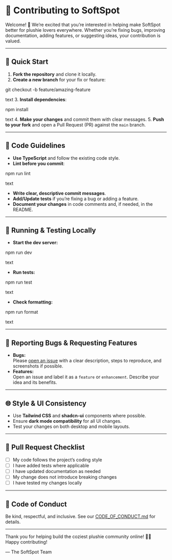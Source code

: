 # 🤝 Contributing to SoftSpot

Welcome! 🎉 We’re excited that you’re interested in helping make SoftSpot better for plushie lovers everywhere. Whether you’re fixing bugs, improving documentation, adding features, or suggesting ideas, your contribution is valued.

---

## 🚦 Quick Start

1. **Fork the repository** and clone it locally.
2. **Create a new branch** for your fix or feature:

git checkout -b feature/amazing-feature

text
3. **Install dependencies**:

npm install

text
4. **Make your changes** and commit them with clear messages.
5. **Push to your fork** and open a Pull Request (PR) against the `main` branch.

---

## 📝 Code Guidelines

- **Use TypeScript** and follow the existing code style.
- **Lint before you commit**:  

npm run lint

text
- **Write clear, descriptive commit messages**.
- **Add/Update tests** if you’re fixing a bug or adding a feature.
- **Document your changes** in code comments and, if needed, in the README.

---

## 🧪 Running & Testing Locally

- **Start the dev server:**

npm run dev

text
- **Run tests:**

npm run test

text
- **Check formatting:**

npm run format

text

---

## 🐛 Reporting Bugs & Requesting Features

- **Bugs:**  
Please [open an issue](https://github.com/itsemtuk/softspot-plushie-palace/issues) with a clear description, steps to reproduce, and screenshots if possible.
- **Features:**  
Open an issue and label it as a `feature` or `enhancement`. Describe your idea and its benefits.

---

## 🌐 Style & UI Consistency

- Use **Tailwind CSS** and **shadcn-ui** components where possible.
- Ensure **dark mode compatibility** for all UI changes.
- Test your changes on both desktop and mobile layouts.

---

## 📄 Pull Request Checklist

- [ ] My code follows the project’s coding style
- [ ] I have added tests where applicable
- [ ] I have updated documentation as needed
- [ ] My change does not introduce breaking changes
- [ ] I have tested my changes locally

---

## 🙏 Code of Conduct

Be kind, respectful, and inclusive. See our [CODE_OF_CONDUCT.md](CODE_OF_CONDUCT.md) for details.

---

Thank you for helping build the coziest plushie community online! 🧸✨  
Happy contributing!

— The SoftSpot Team

